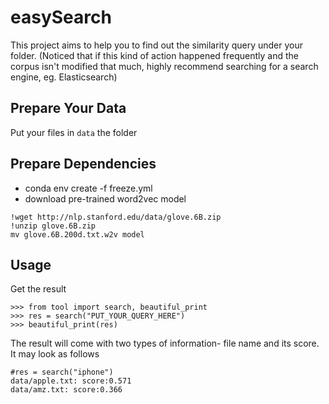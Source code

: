 # easySearch
This project aims to help you to find out the similarity query under your folder. (Noticed that if this kind of action happened frequently and the corpus isn't modified that much, highly recommend searching for a search engine, eg. Elasticsearch)

## Prepare Your Data
Put your files in `data` the folder

## Prepare Dependencies
- conda env create -f freeze.yml
- download pre-trained word2vec model 
 ```
!wget http://nlp.stanford.edu/data/glove.6B.zip
!unzip glove.6B.zip
mv glove.6B.200d.txt.w2v model

```
## Usage
Get the result
```
>>> from tool import search, beautiful_print
>>> res = search("PUT_YOUR_QUERY_HERE")
>>> beautiful_print(res)
```

The result will come with two types of information- file name and its score.
It may look as follows 
```
#res = search("iphone")
data/apple.txt: score:0.571
data/amz.txt: score:0.366
```